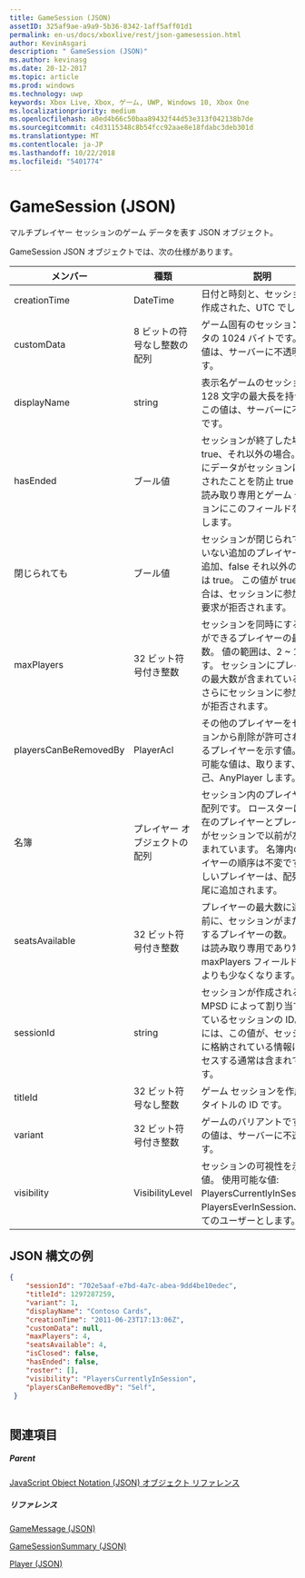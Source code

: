 ```yaml
---
title: GameSession (JSON)
assetID: 325af9ae-a9a9-5b36-8342-1aff5aff01d1
permalink: en-us/docs/xboxlive/rest/json-gamesession.html
author: KevinAsgari
description: " GameSession (JSON)"
ms.author: kevinasg
ms.date: 20-12-2017
ms.topic: article
ms.prod: windows
ms.technology: uwp
keywords: Xbox Live, Xbox, ゲーム, UWP, Windows 10, Xbox One
ms.localizationpriority: medium
ms.openlocfilehash: a0ed4b66c50baa89432f44d53e313f042138b7de
ms.sourcegitcommit: c4d3115348c8b54fcc92aae8e18fdabc3deb301d
ms.translationtype: MT
ms.contentlocale: ja-JP
ms.lasthandoff: 10/22/2018
ms.locfileid: "5401774"
---
```

# <a name="gamesession-json"></a>GameSession (JSON)
マルチプレイヤー セッションのゲーム データを表す JSON オブジェクト。 
<a id="ID4ER"></a>

  
 
GameSession JSON オブジェクトでは、次の仕様があります。
 
| メンバー| 種類| 説明| 
| --- | --- | --- | 
| creationTime| DateTime| 日付と時刻と、セッションが作成された、UTC でします。 | 
| customData| 8 ビットの符号なし整数の配列| ゲーム固有のセッション データの 1024 バイトです。 この値は、サーバーに不透明です。 | 
| displayName| string| 表示名ゲームのセッション 128 文字の最大長を持つ。 この値は、サーバーに不透明です。 | 
| hasEnded| ブール値| セッションが終了した場合は true、それ以外の場合。 さらにデータがセッションに提出されたことを防止 true マーク読み取り専用とゲーム セッションにこのフィールドを設定します。 | 
| 閉じられても| ブール値| セッションが閉じられていていない追加のプレイヤーは、追加、false それ以外の場合は true。 この値が true の場合は、セッションに参加する要求が拒否されます。 | 
| maxPlayers| 32 ビット符号付き整数| セッションを同時にすることができるプレイヤーの最大数。 値の範囲は、2 ~ 16 です。 セッションにプレイヤーの最大数が含まれているとはさらにセッションに参加要求が拒否されます。 | 
| playersCanBeRemovedBy| PlayerAcl| その他のプレイヤーをセッションから削除が許可されているプレイヤーを示す値。 使用可能な値は、取ります、自己、AnyPlayer します。 | 
| 名簿| プレイヤー オブジェクトの配列| セッション内のプレイヤーの配列です。 ロースターは、現在のプレイヤーとプレイヤーがセッションで以前が左が含まれています。 名簿内のプレイヤーの順序は不変です。 新しいプレイヤーは、配列の末尾に追加されます。 | 
| seatsAvailable| 32 ビット符号付き整数| プレイヤーの最大数に達する前に、セッションがまだ参加するプレイヤーの数。 この値は読み取り専用であり常に maxPlayers フィールドの値よりも少なくなります。 | 
| sessionId| string| セッションが作成されると、MPSD によって割り当てられているセッションの ID。 URI には、この値が、セッションに格納されている情報にアクセスする通常は含まれています。| 
| titleId| 32 ビット符号なし整数| ゲーム セッションを作成するタイトルの ID です。| 
| variant| 32 ビット符号付き整数| ゲームのバリアントです。 この値は、サーバーに不透明です。| 
| visibility| VisibilityLevel| セッションの可視性を示す値。 使用可能な値: PlayersCurrentlyInSession、PlayersEverInSession、すべてのユーザーとします。| 
  
<a id="ID4EEF"></a>

 
## <a name="sample-json-syntax"></a>JSON 構文の例
 

```json
{
    "sessionId": "702e5aaf-e7bd-4a7c-abea-9dd4be10edec",
    "titleId": 1297287259,
    "variant": 1,
    "displayName": "Contoso Cards",
    "creationTime": "2011-06-23T17:13:06Z",
    "customData": null,
    "maxPlayers": 4,
    "seatsAvailable": 4,
    "isClosed": false,
    "hasEnded": false,
    "roster": [],
    "visibility": "PlayersCurrentlyInSession",
    "playersCanBeRemovedBy": "Self",
 }
    
```

  
<a id="ID4ENF"></a>

 
## <a name="see-also"></a>関連項目
 
<a id="ID4EPF"></a>

 
##### <a name="parent"></a>Parent 

[JavaScript Object Notation (JSON) オブジェクト リファレンス](atoc-xboxlivews-reference-json.md)

  
<a id="ID4EZF"></a>

 
##### <a name="reference"></a>リファレンス 

[GameMessage (JSON)](json-gamemessage.md)

 [GameSessionSummary (JSON)](json-gamesessionsummary.md)

 [Player (JSON)](json-player.md)

   